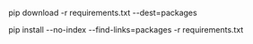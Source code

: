 pip download -r requirements.txt --dest=packages

pip install --no-index --find-links=packages -r requirements.txt


